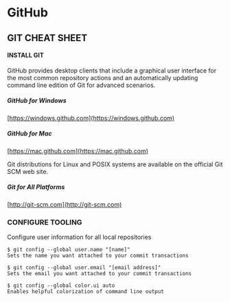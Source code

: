 # GitHub
## GIT CHEAT SHEET


#### INSTALL GIT
GitHub provides desktop clients that include a graphical user interface for the most common repository actions and an automatically updating command line edition of Git for advanced scenarios.

##### GitHub for Windows
[https://windows.github.com](https://windows.github.com)

##### GitHub for Mac
[https://mac.github.com](https://mac.github.com)


Git distributions for Linux and POSIX systems are available on the official Git SCM web site.

##### Git for All Platforms
[http://git-scm.com](http://git-scm.com)



### CONFIGURE TOOLING
Configure user information for all local repositories

```git
$ git config --global user.name "[name]"
Sets the name you want attached to your commit transactions

$ git config --global user.email "[email address]"
Sets the email you want attached to your commit transactions

$ git config --global color.ui auto
Enables helpful colorization of command line output
```

